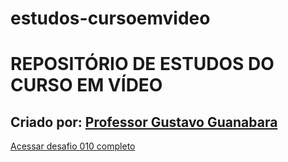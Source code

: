 # estudos-cursoemvideo
<h1>REPOSITÓRIO DE ESTUDOS DO CURSO EM VÍDEO</h1>
<h2>Criado por: <a href="https://github.com/gustavoguanabara" target="_blank">Professor Gustavo Guanabara</a></h2>
<a href="https://prediin.github.io/estudos-cursoemvideo/html-css/desafio010/index.html" target="_blank">Acessar desafio 010 completo</a>
